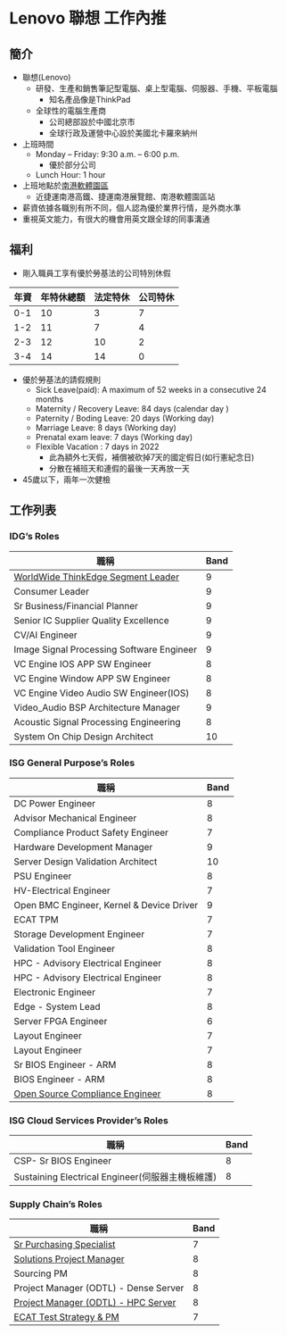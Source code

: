 # Lenovo 聯想 工作內推

## 簡介
* 聯想(Lenovo)
    * 研發、生產和銷售筆記型電腦、桌上型電腦、伺服器、手機、平板電腦
        * 知名產品像是ThinkPad
    * 全球性的電腦生產商
        * 公司總部設於中國北京市
        * 全球行政及運營中心設於美國北卡羅來納州
* 上班時間
    * Monday – Friday: 9:30 a.m. – 6:00 p.m.
        * 優於部分公司
    * Lunch Hour: 1 hour
* 上班地點於[南港軟體園區](https://goo.gl/maps/rYdyLoRNE813ENyK6)
    * 近捷運南港高鐵、捷運南港展覽館、南港軟體園區站
* 薪資依據各職別有所不同，個人認為優於業界行情，是外商水準
* 重視英文能力，有很大的機會用英文跟全球的同事溝通

## 福利
* 剛入職員工享有優於勞基法的公司特別休假

年資|年特休總額|法定特休|公司特休
-|-|-|-|
0-1|10|3|7
1-2|11|7|4
2-3|12|10|2
3-4|14|14|0

* 優於勞基法的請假規則
    * Sick Leave(paid): A maximum of 52 weeks in a consecutive 24 months
    * Maternity / Recovery Leave: 84 days (calendar day )
    * Paternity / Boding Leave: 20 days (Working day)
    * Marriage Leave: 8 days (Working day)
    * Prenatal exam leave: 7 days (Working day)
    * Flexible Vacation : 7 days in 2022
        * 此為額外七天假，補償被砍掉7天的國定假日(如行憲紀念日)
        * 分散在補班天和連假的最後一天再放一天
* 45歲以下，兩年一次健檢

## 工作列表
### IDG’s Roles

職稱|Band
-|-
[WorldWide ThinkEdge Segment Leader](https://lenovo.avature.net/en_US/careers/JobDetail/WW-ThinkEdge-Segment-Leader/42415?user=895829) | 9
Consumer Leader |9
Sr Business/Financial Planner | 9
Senior IC Supplier Quality Excellence | 9
CV/AI Engineer | 9
Image Signal Processing Software Engineer | 9
VC Engine IOS APP SW Engineer | 8
VC Engine Window APP SW Engineer | 8
VC Engine Video Audio SW Engineer(IOS) | 8
Video_Audio BSP Architecture Manager | 9
Acoustic Signal Processing Engineering | 8
System On Chip Design Architect | 10

### ISG General Purpose’s Roles

職稱|Band
-|-
DC Power Engineer |	8
Advisor Mechanical Engineer | 8	
Compliance Product Safety Engineer | 7
Hardware Development Manager | 9
Server Design Validation Architect | 10
PSU Engineer |8
HV-Electrical Engineer | 7
Open BMC Engineer, Kernel & Device Driver | 9
ECAT TPM | 7
Storage Development Engineer | 7
Validation Tool Engineer |  8
HPC - Advisory Electrical Engineer|  8
HPC - Advisory Electrical Engineer| 8
Electronic Engineer |7
Edge - System Lead | 8
Server FPGA Engineer | 6
Layout Engineer | 7	
Layout Engineer | 7
Sr BIOS Engineer - ARM  | 8
BIOS Engineer - ARM | 8	
[Open Source Compliance Engineer](https://lenovo.avature.net/en_US/careers/JobDetail/Open-Source-Compliance-Engineer/45126?user=895829) | 8

### ISG Cloud Services Provider’s Roles

職稱|Band
-|-
CSP- Sr BIOS Engineer | 8	
Sustaining Electrical Engineer(伺服器主機板維護) | 8

### Supply Chain’s Roles

職稱|Band
-|-
[Sr Purchasing Specialist](https://lenovo.avature.net/en_US/careers/JobDetail/Sr-Purchasing-Specialist/45198?user=895829) | 7	
[Solutions Project Manager](https://lenovo.avature.net/en_US/careers/JobDetail/Solutions-Project-Manager/42453?user=895829) | 8
Sourcing PM | 8
Project Manager (ODTL) - Dense Server | 8
[Project Manager (ODTL) - HPC Server](https://lenovo.avature.net/en_US/careers/JobDetail/ISG-Server-ODTL-HPC-Server/43028?user=895829) | 8	
[ECAT Test Strategy & PM](https://lenovo.avature.net/en_US/internalcareers/JobDetail/ECAT-test-strategy-PM/44373) | 7	

